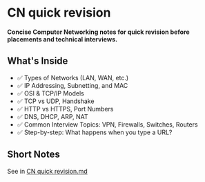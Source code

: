 # CN quick revision
**Concise Computer Networking notes for quick revision before placements and technical interviews.**
## What's Inside
- ✅ Types of Networks (LAN, WAN, etc.)
- ✅ IP Addressing, Subnetting, and MAC
- ✅ OSI & TCP/IP Models
- ✅ TCP vs UDP, Handshake
- ✅ HTTP vs HTTPS, Port Numbers
- ✅ DNS, DHCP, ARP, NAT
- ✅ Common Interview Topics: VPN, Firewalls, Switches, Routers
- ✅ Step-by-step: What happens when you type a URL?
## Short Notes
See in [CN quick revision.md](./CN%20quick%20revision.md)
